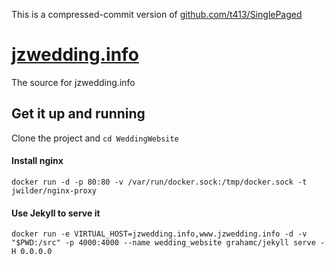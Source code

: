 
This is a compressed-commit version of
[github.com/t413/SinglePaged](https://github.com/t413/SinglePaged)

# [jzwedding.info](http://jzwedding.info)

The source for jzwedding.info

## Get it up and running
Clone the project and `cd WeddingWebsite`

#### Install nginx
`docker run -d -p 80:80 -v /var/run/docker.sock:/tmp/docker.sock -t jwilder/nginx-proxy`

#### Use Jekyll to serve it
`docker run -e VIRTUAL_HOST=jzwedding.info,www.jzwedding.info -d -v "$PWD:/src" -p 4000:4000 --name wedding_website grahamc/jekyll serve -H 0.0.0.0`

